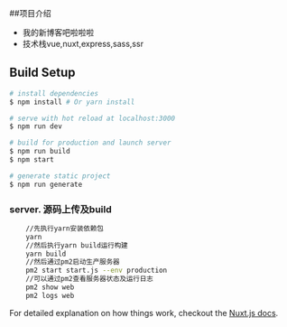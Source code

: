 ##项目介绍
* 我的新博客吧啦啦啦
* 技术栈vue,nuxt,express,sass,ssr

## Build Setup

``` bash
# install dependencies
$ npm install # Or yarn install

# serve with hot reload at localhost:3000
$ npm run dev

# build for production and launch server
$ npm run build
$ npm start

# generate static project
$ npm run generate
```
### server. 源码上传及build
```bash
    //先执行yarn安装依赖包
    yarn
    //然后执行yarn build运行构建
    yarn build
    //然后通过pm2启动生产服务器
    pm2 start start.js --env production
    //可以通过pm2查看服务器状态及运行日志
    pm2 show web
    pm2 logs web
```
For detailed explanation on how things work, checkout the [Nuxt.js docs](https://github.com/nuxt/nuxt.js).
